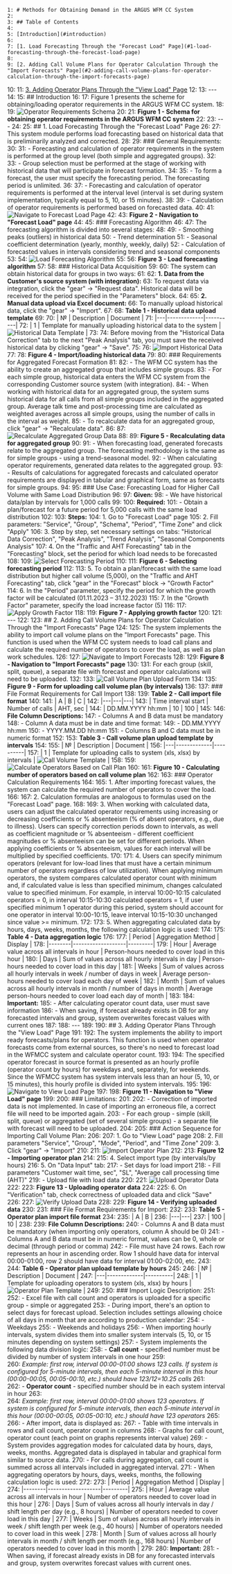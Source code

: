     1: # Methods for Obtaining Demand in the ARGUS WFM CC System
    2: 
    3: ## Table of Contents
    4: 
    5: [Introduction](#introduction)
    6: 
    7: [1. Load Forecasting Through the "Forecast Load" Page](#1-load-forecasting-through-the-forecast-load-page)
    8: 
    9: [2. Adding Call Volume Plans for Operator Calculation Through the "Import Forecasts" Page](#2-adding-call-volume-plans-for-operator-calculation-through-the-import-forecasts-page)
   10: 
   11: [3. Adding Operator Plans Through the "View Load" Page](#3-adding-operator-plans-through-the-view-load-page)
   12: 
   13: ---
   14: 
   15: ## Introduction
   16: 
   17: Figure 1 presents the scheme for obtaining/loading operator requirements in the ARGUS WFM CC system.
   18: 
   19: ![Operator Requirements Schema](img/operator_requirements_workflow_schema.png)
   20: 
   21: **Figure 1 - Schema for obtaining operator requirements in the ARGUS WFM CC system**
   22: 
   23: ---
   24: 
   25: ## 1. Load Forecasting Through the "Forecast Load" Page
   26: 
   27: This system module performs load forecasting based on historical data that is preliminarily analyzed and corrected.
   28: 
   29: ### General Requirements:
   30: 
   31: - Forecasting and calculation of operator requirements in the system is performed at the group level (both simple and aggregated groups).
   32: 
   33: - Group selection must be performed at the stage of working with historical data that will participate in forecast formation.
   34: 
   35: - To form a forecast, the user must specify the forecasting period. The forecasting period is unlimited.
   36: 
   37: - Forecasting and calculation of operator requirements is performed at the interval level (interval is set during system implementation, typically equal to 5, 10, or 15 minutes).
   38: 
   39: - Calculation of operator requirements is performed based on forecasted data.
   40: 
   41: ![Navigate to Forecast Load Page](img/navigate_to_forecast_load_page.png)
   42: 
   43: **Figure 2 - Navigation to "Forecast Load" page**
   44: 
   45: ### Forecasting Algorithm
   46: 
   47: The forecasting algorithm is divided into several stages:
   48: 
   49: - Smoothing peaks (outliers) in historical data
   50: - Trend determination
   51: - Seasonal coefficient determination (yearly, monthly, weekly, daily)
   52: - Calculation of forecasted values in intervals considering trend and seasonal components
   53: 
   54: ![Load Forecasting Algorithm](img/load_forecasting_algorithm_flowchart.png)
   55: 
   56: **Figure 3 - Load forecasting algorithm**
   57: 
   58: ### Historical Data Acquisition
   59: 
   60: The system can obtain historical data for groups in two ways:
   61: 
   62: **1. Data from the Customer's source system (with integration):**
   63: To request data via integration, click the "gear" → "Request data". Historical data will be received for the period specified in the "Parameters" block.
   64: 
   65: **2. Manual data upload via Excel document:**
   66: To manually upload historical data, click the "gear" → "Import".
   67: 
   68: **Table 1 - Historical data upload template**
   69: 
   70: | № | Description | Document |
   71: |---|-------------|----------|
   72: | 1 | Template for manually uploading historical data to the system | ![Historical Data Template](img/historical_data_upload_template.png) |
   73: 
   74: Before moving from the "Historical Data Correction" tab to the next "Peak Analysis" tab, you must save the received historical data by clicking "gear" → "Save".
   75: 
   76: ![Import Historical Data](img/import_load_historical_data_interface.png)
   77: 
   78: **Figure 4 - Import/loading historical data**
   79: 
   80: ### Requirements for Aggregated Forecast Formation
   81: 
   82: - The WFM CC system has the ability to create an aggregated group that includes simple groups.
   83: - For each simple group, historical data enters the WFM CC system from the corresponding Customer source system (with integration).
   84: - When working with historical data for an aggregated group, the system sums historical data for all calls from all simple groups included in the aggregated group. Average talk time and post-processing time are calculated as weighted averages across all simple groups, using the number of calls in the interval as weight.
   85: - To recalculate data for an aggregated group, click "gear" → "Recalculate data".
   86: 
   87: ![Recalculate Aggregated Group Data](img/recalculate_aggregated_group_data.png)
   88: 
   89: **Figure 5 - Recalculating data for aggregated group**
   90: 
   91: - When forecasting load, generated forecasts relate to the aggregated group. The forecasting methodology is the same as for simple groups - using a trend-seasonal model.
   92: - When calculating operator requirements, generated data relates to the aggregated group.
   93: - Results of calculations for aggregated forecasts and calculated operator requirements are displayed in tabular and graphical form, same as forecasts for simple groups.
   94: 
   95: ### Use Case: Forecasting Load for Higher Call Volume with Same Load Distribution
   96: 
   97: **Given:**
   98: - We have historical data/plan by intervals for 1,000 calls
   99: 
  100: **Required:**
  101: - Obtain a plan/forecast for a future period for 5,000 calls with the same load distribution
  102: 
  103: **Steps:**
  104: 1. Go to "Forecast Load" page
  105: 2. Fill parameters: "Service", "Group", "Schema", "Period", "Time Zone" and click "Apply"
  106: 3. Step by step, set necessary settings on tabs: "Historical Data Correction", "Peak Analysis", "Trend Analysis", "Seasonal Components Analysis"
  107: 4. On the "Traffic and AHT Forecasting" tab in the "Forecasting" block, set the period for which load needs to be forecasted
  108: 
  109: ![Select Forecasting Period](img/select_forecasting_period_interface.png)
  110: 
  111: **Figure 6 - Selecting forecasting period**
  112: 
  113: 5. To obtain a plan/forecast with the same load distribution but higher call volume (5,000), on the "Traffic and AHT Forecasting" tab, click "gear" in the "Forecast" block → "Growth Factor"
  114: 6. In the "Period" parameter, specify the period for which the growth factor will be calculated (01.11.2023 – 31.12.2023)
  115: 7. In the "Growth Factor" parameter, specify the load increase factor (5)
  116: 
  117: ![Apply Growth Factor](img/apply_growth_factor_interface.png)
  118: 
  119: **Figure 7 - Applying growth factor**
  120: 
  121: ---
  122: 
  123: ## 2. Adding Call Volume Plans for Operator Calculation Through the "Import Forecasts" Page
  124: 
  125: The system implements the ability to import call volume plans on the "Import Forecasts" page. This function is used when the WFM CC system needs to load call plans and calculate the required number of operators to cover the load, as well as plan work schedules.
  126: 
  127: ![Navigate to Import Forecasts](img/navigate_to_import_forecasts_page.png)
  128: 
  129: **Figure 8 - Navigation to "Import Forecasts" page**
  130: 
  131: For each group (skill, split, queue), a separate file with forecast and operator calculations will need to be uploaded.
  132: 
  133: ![Call Volume Plan Upload Form](img/call_volume_plan_upload_form.png)
  134: 
  135: **Figure 9 - Form for uploading call volume plan (by intervals)**
  136: 
  137: ### File Format Requirements for Call Import
  138: 
  139: **Table 2 - Call import file format**
  140: 
  141: | A | B | C |
  142: |---|---|---|
  143: | Time interval start | Number of calls | AHT, sec |
  144: | DD.MM.YYYY hh:mm | 10 | 100 |
  145: 
  146: **File Column Descriptions:**
  147: - Columns A and B data must be mandatory
  148: - Column A data must be in date and time format:
  149:   - DD.MM.YYYY hh:mm
  150:   - YYYY.MM.DD hh:mm
  151: - Columns B and C data must be in numeric format
  152: 
  153: **Table 3 - Call volume plan upload template by intervals**
  154: 
  155: | № | Description | Document |
  156: |---|-------------|----------|
  157: | 1 | Template for uploading calls to system (xls, xlsx) by intervals | ![Call Volume Template](img/call_volume_upload_template_intervals.png) |
  158: 
  159: ![Calculate Operators Based on Call Plan](img/calculate_operators_from_call_plan.png)
  160: 
  161: **Figure 10 - Calculating number of operators based on call volume plan**
  162: 
  163: ### Operator Calculation Requirements
  164: 
  165: 1. After importing forecast values, the system can calculate the required number of operators to cover the load.
  166: 
  167: 2. Calculation formulas are analogous to formulas used on the "Forecast Load" page.
  168: 
  169: 3. When working with calculated data, users can adjust the calculated operator requirements using increasing or decreasing coefficients or % absenteeism (% of absent operators, e.g., due to illness). Users can specify correction periods down to intervals, as well as coefficient magnitude or % absenteeism - different coefficient magnitudes or % absenteeism can be set for different periods. When applying coefficients or % absenteeism, values for each interval will be multiplied by specified coefficients.
  170: 
  171: 4. Users can specify minimum operators (relevant for low-load lines that must have a certain minimum number of operators regardless of low utilization). When applying minimum operators, the system compares calculated operator count with minimum and, if calculated value is less than specified minimum, changes calculated value to specified minimum. For example, in interval 10:00-10:15 calculated operators = 0, in interval 10:15-10:30 calculated operators = 1, if user specified minimum 1 operator during this period, system should account for one operator in interval 10:00-10:15, leave interval 10:15-10:30 unchanged since value >= minimum.
  172: 
  173: 5. When aggregating calculated data by hours, days, weeks, months, the following calculation logic is used:
  174: 
  175: **Table 4 - Data aggregation logic**
  176: 
  177: | Period | Aggregation Method | Display |
  178: |--------|-------------------|---------|
  179: | Hour | Average value across all intervals in hour | Person-hours needed to cover load in this hour |
  180: | Days | Sum of values across all hourly intervals in day | Person-hours needed to cover load in this day |
  181: | Weeks | Sum of values across all hourly intervals in week / number of days in week | Average person-hours needed to cover load each day of week |
  182: | Month | Sum of values across all hourly intervals in month / number of days in month | Average person-hours needed to cover load each day of month |
  183: 
  184: **Important:**
  185: - After calculating operator count data, user must save information
  186: - When saving, if forecast already exists in DB for any forecasted intervals and group, system overwrites forecast values with current ones
  187: 
  188: ---
  189: 
  190: ## 3. Adding Operator Plans Through the "View Load" Page
  191: 
  192: The system implements the ability to import ready forecasts/plans for operators. This function is used when operator forecasts come from external sources, so there's no need to forecast load in the WFMCC system and calculate operator count.
  193: 
  194: The specified operator forecast in source format is presented as an hourly profile (operator count by hours) for weekdays and, separately, for weekends. Since the WFMCC system has system intervals less than an hour (5, 10, or 15 minutes), this hourly profile is divided into system intervals.
  195: 
  196: ![Navigate to View Load Page](img/navigate_to_view_load_page.png)
  197: 
  198: **Figure 11 - Navigation to "View Load" page**
  199: 
  200: ### Limitations:
  201: 
  202: - Correction of imported data is not implemented. In case of importing an erroneous file, a correct file will need to be imported again.
  203: - For each group - simple (skill, split, queue) or aggregated (set of several simple groups) - a separate file with forecast will need to be uploaded.
  204: 
  205: ### Action Sequence for Importing Call Volume Plan:
  206: 
  207: 1. Go to "View Load" page
  208: 2. Fill parameters "Service", "Group", "Mode", "Period", and "Time Zone"
  209: 3. Click "gear" → "Import"
  210: 
  211: ![Import Operator Plan](img/import_operator_plan_interface.png)
  212: 
  213: **Figure 12 - Importing operator plan**
  214: 
  215: 4. Select import type (by intervals/by hours)
  216: 5. On "Data Input" tab:
  217:    - Set days for load import
  218:    - Fill parameters "Customer wait time, sec", "SL", "Average call processing time (AHT)"
  219:    - Upload file with load data
  220: 
  221: ![Upload Operator Data](img/upload_operator_data_interface.png)
  222: 
  223: **Figure 13 - Uploading operator data**
  224: 
  225: 6. On "Verification" tab, check correctness of uploaded data and click "Save"
  226: 
  227: ![Verify Upload Data](img/verify_uploaded_data_interface.png)
  228: 
  229: **Figure 14 - Verifying uploaded data**
  230: 
  231: ### File Format Requirements for Import:
  232: 
  233: **Table 5 - Operator plan import file format**
  234: 
  235: | A | B |
  236: |---|---|
  237: | 100 | 10 |
  238: 
  239: **File Column Descriptions:**
  240: - Columns A and B data must be mandatory (when importing only operators, column A should be 0)
  241: - Columns A and B data must be in numeric format, values can be 0, whole or decimal (through period or comma)
  242: - File must have 24 rows. Each row represents an hour in ascending order. Row 1 should have data for interval 00:00-01:00, row 2 should have data for interval 01:00-02:00, etc.
  243: 
  244: **Table 6 - Operator plan upload template by hours**
  245: 
  246: | № | Description | Document |
  247: |---|-------------|----------|
  248: | 1 | Template for uploading operators to system (xls, xlsx) by hours | ![Operator Plan Template](img/operator_plan_upload_template_hours.png) |
  249: 
  250: ### Import Logic Description:
  251: 
  252: - Excel file with call count and operators is uploaded for a specific group - simple or aggregated
  253: - During import, there's an option to select days for forecast upload. Selection includes settings allowing choice of all days in month that are according to production calendar:
  254:   - Weekdays
  255:   - Weekends and holidays
  256: - When importing hourly intervals, system divides them into smaller system intervals (5, 10, or 15 minutes depending on system settings)
  257: - System implements the following data division logic:
  258:   - **Call count** - specified number must be divided by number of system intervals in one hour
  259:     
  260:     *Example: first row, interval 00:00-01:00 shows 123 calls. If system is configured for 5-minute intervals, then each 5-minute interval in this hour (00:00-00:05, 00:05-00:10, etc.) should have 123/12=10.25 calls*
  261:   
  262:   - **Operator count** - specified number should be in each system interval in hour
  263:     
  264:     *Example: first row, interval 00:00-01:00 shows 123 operators. If system is configured for 5-minute intervals, then each 5-minute interval in this hour (00:00-00:05, 00:05-00:10, etc.) should have 123 operators*
  265: 
  266: - After import, data is displayed as:
  267:   - Table with time intervals in rows and call count, operator count in columns
  268:   - Graphs for call count, operator count (each point on graphs represents interval value)
  269: - System provides aggregation modes for calculated data by hours, days, weeks, months. Aggregated data is displayed in tabular and graphical form similar to source data.
  270: - For calls during aggregation, call count is summed across all intervals included in aggregated interval.
  271: - When aggregating operators by hours, days, weeks, months, the following calculation logic is used:
  272: 
  273: | Period | Aggregation Method | Display |
  274: |--------|-------------------|---------|
  275: | Hour | Average value across all intervals in hour | Number of operators needed to cover load in this hour |
  276: | Days | Sum of values across all hourly intervals in day / shift length per day (e.g., 8 hours) | Number of operators needed to cover load in this day |
  277: | Weeks | Sum of values across all hourly intervals in week / shift length per week (e.g., 40 hours) | Number of operators needed to cover load in this week |
  278: | Month | Sum of values across all hourly intervals in month / shift length per month (e.g., 168 hours) | Number of operators needed to cover load in this month |
  279: 
  280: **Important:**
  281: - When saving, if forecast already exists in DB for any forecasted intervals and group, system overwrites forecast values with current ones.